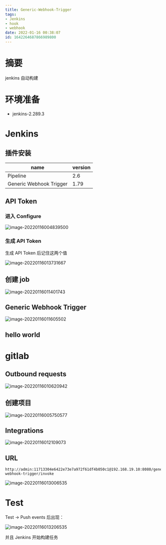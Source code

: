 ```yaml
---
title: Generic-Webhook-Trigger
tags: 
- Jenkins
- hook
- webhook
date: 2022-01-16 00:38:07
id: 1642264687866989800
---
```

# 摘要

jenkins 自动构建

# 环境准备

- jenkins-2.289.3

# Jenkins

## 插件安装

| name                    | version |
| ----------------------- | ------- |
| Pipeline                | 2.6     |
| Generic Webhook Trigger | 1.79    |



## API Token

### 进入 Configure

![image-20220116004839500](assets/images/image-20220116004839500.png)

### 生成 API Token

生成 API Token 后记住这两个值

![image-20220116013731667](assets/images/image-20220116013731667.png)





## 创建 job

![image-20220116011401743](assets/images/image-20220116011401743.png)

## Generic Webhook Trigger

![image-20220116011605502](assets/images/image-20220116011605502.png)

## hello world

# gitlab

## Outbound requests

![image-20220116010620942](assets/images/image-20220116010620942.png)

## 创建项目

![image-20220116005750577](assets/images/image-20220116005750577.png)



## Integrations

![image-20220116012109073](assets/images/image-20220116012109073.png)

## URL

```
http://admin:11713304e6422e73e7a972f61df4b050c1@192.168.19.10:8080/generic-webhook-trigger/invoke
```

![image-20220116013006535](assets/images/image-20220116013006535.png)

# Test

Test → Push events 后出现：

![image-20220116013206535](assets/images/image-20220116013206535.png)

并且 Jenkins 开始构建任务



